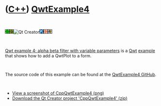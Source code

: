 



 

 

 

 

 

([C++](Cpp.md)) [QwtExample4](CppQwtExample4.md)
==================================================

 

![Qwt](PicQwt.png)![Qt](PicQt.png)![Qt
Creator](PicQtCreator.png)![Lubuntu](PicLubuntu.png)![Ubuntu](PicUbuntu.png)![Windows](PicWindows.png)

 

[Qwt example 4: alpha beta filter with variable
parameters](CppQwtExample4.md) is a [Qwt](CppQwt.md)
[example](CppExample.md) that shows how to add a QwtPlot to a form.

 

The source code of this example can be found at the [QwtExample4
GitHub](https://github.com/richelbilderbeek/QwtExample4).

 

-   [View a screenshot of CppQwtExample4 (png)](CppQwtExample4.png)
-   [Download the Qt Creator project
    'CppQwtExample4' (zip)](CppQwtExample4.zip)

 

 

 

 

 





 



